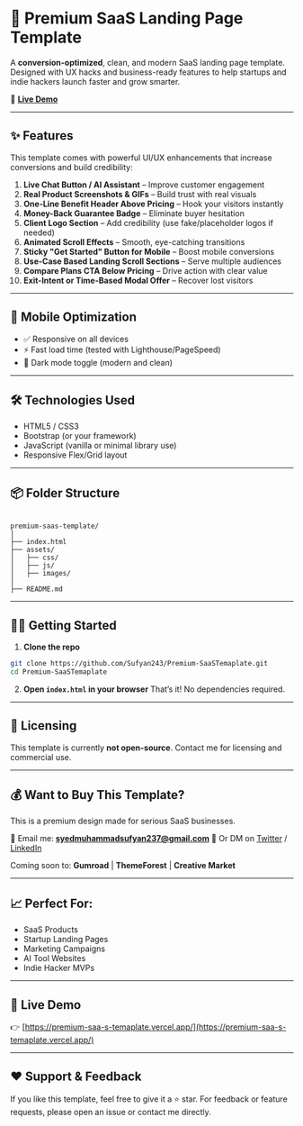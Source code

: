 
# 💼 Premium SaaS Landing Page Template

A **conversion-optimized**, clean, and modern SaaS landing page template. Designed with UX hacks and business-ready features to help startups and indie hackers launch faster and grow smarter.

🚀 **[Live Demo](https://premium-saa-s-temaplate.vercel.app/)**

---

## ✨ Features

This template comes with powerful UI/UX enhancements that increase conversions and build credibility:

1. **Live Chat Button / AI Assistant** – Improve customer engagement
2.  **Real Product Screenshots & GIFs** – Build trust with real visuals
3.  **One-Line Benefit Header Above Pricing** – Hook your visitors instantly
4.  **Money-Back Guarantee Badge** – Eliminate buyer hesitation
5.  **Client Logo Section** – Add credibility (use fake/placeholder logos if needed)
6.  **Animated Scroll Effects** – Smooth, eye-catching transitions
7. **Sticky "Get Started" Button for Mobile** – Boost mobile conversions
8. **Use-Case Based Landing Scroll Sections** – Serve multiple audiences
9. **Compare Plans CTA Below Pricing** – Drive action with clear value
10.  **Exit-Intent or Time-Based Modal Offer** – Recover lost visitors

---

## 📱 Mobile Optimization

- ✅ Responsive on all devices
- ⚡ Fast load time (tested with Lighthouse/PageSpeed)
- 🌙 Dark mode toggle (modern and clean)

---

## 🛠️ Technologies Used

- HTML5 / CSS3
- Bootstrap (or your framework)
- JavaScript (vanilla or minimal library use)
- Responsive Flex/Grid layout

---

## 📦 Folder Structure

```

premium-saas-template/
│
├── index.html
├── assets/
│   ├── css/
│   ├── js/
│   ├── images/
│
├── README.md

````

---

## 🧑‍💻 Getting Started

1. **Clone the repo**  
```bash
git clone https://github.com/Sufyan243/Premium-SaaSTemaplate.git
cd Premium-SaaSTemaplate
````

2. **Open `index.html` in your browser**
   That’s it! No dependencies required.

---

## 🔐 Licensing

This template is currently **not open-source**. Contact me for licensing and commercial use.

---

## 💰 Want to Buy This Template?

This is a premium design made for serious SaaS businesses.

📧 Email me: **[syedmuhammadsufyan237@gmail.com](mailto:syedmuhammadsufyan237@gmail.com)**
📎 Or DM on [Twitter](https://twitter.com/) / [LinkedIn](https://linkedin.com/)

Coming soon to: **Gumroad** | **ThemeForest** | **Creative Market**

---

## 📈 Perfect For:

* SaaS Products
* Startup Landing Pages
* Marketing Campaigns
* AI Tool Websites
* Indie Hacker MVPs

---

## 🔗 Live Demo

👉 [https://premium-saa-s-temaplate.vercel.app/](https://premium-saa-s-temaplate.vercel.app/)

---

## ❤️ Support & Feedback

If you like this template, feel free to give it a ⭐ star. For feedback or feature requests, please open an issue or contact me directly.

```




